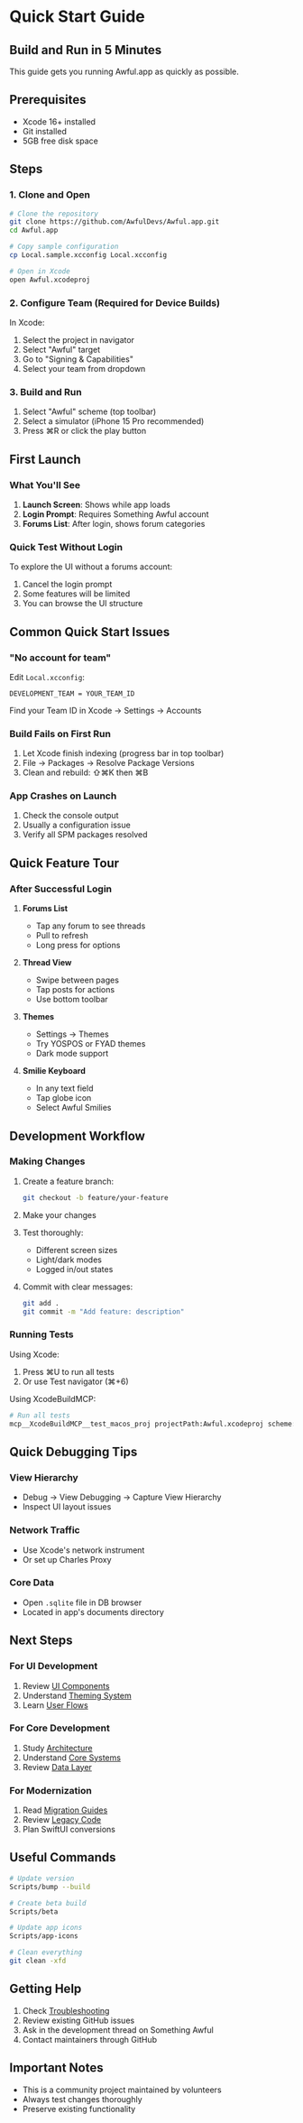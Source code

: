 # Quick Start Guide

## Build and Run in 5 Minutes

This guide gets you running Awful.app as quickly as possible.

## Prerequisites

- Xcode 16+ installed
- Git installed
- 5GB free disk space

## Steps

### 1. Clone and Open

```bash
# Clone the repository
git clone https://github.com/AwfulDevs/Awful.app.git
cd Awful.app

# Copy sample configuration
cp Local.sample.xcconfig Local.xcconfig

# Open in Xcode
open Awful.xcodeproj
```

### 2. Configure Team (Required for Device Builds)

In Xcode:
1. Select the project in navigator
2. Select "Awful" target
3. Go to "Signing & Capabilities"
4. Select your team from dropdown

### 3. Build and Run

1. Select "Awful" scheme (top toolbar)
2. Select a simulator (iPhone 15 Pro recommended)
3. Press ⌘R or click the play button

## First Launch

### What You'll See

1. **Launch Screen**: Shows while app loads
2. **Login Prompt**: Requires Something Awful account
3. **Forums List**: After login, shows forum categories

### Quick Test Without Login

To explore the UI without a forums account:

1. Cancel the login prompt
2. Some features will be limited
3. You can browse the UI structure

## Common Quick Start Issues

### "No account for team"

Edit `Local.xcconfig`:
```
DEVELOPMENT_TEAM = YOUR_TEAM_ID
```

Find your Team ID in Xcode → Settings → Accounts

### Build Fails on First Run

1. Let Xcode finish indexing (progress bar in top toolbar)
2. File → Packages → Resolve Package Versions
3. Clean and rebuild: ⇧⌘K then ⌘B

### App Crashes on Launch

1. Check the console output
2. Usually a configuration issue
3. Verify all SPM packages resolved

## Quick Feature Tour

### After Successful Login

1. **Forums List**
   - Tap any forum to see threads
   - Pull to refresh
   - Long press for options

2. **Thread View**
   - Swipe between pages
   - Tap posts for actions
   - Use bottom toolbar

3. **Themes**
   - Settings → Themes
   - Try YOSPOS or FYAD themes
   - Dark mode support

4. **Smilie Keyboard**
   - In any text field
   - Tap globe icon
   - Select Awful Smilies

## Development Workflow

### Making Changes

1. Create a feature branch:
   ```bash
   git checkout -b feature/your-feature
   ```

2. Make your changes

3. Test thoroughly:
   - Different screen sizes
   - Light/dark modes
   - Logged in/out states

4. Commit with clear messages:
   ```bash
   git add .
   git commit -m "Add feature: description"
   ```

### Running Tests

Using Xcode:
1. Press ⌘U to run all tests
2. Or use Test navigator (⌘+6)

Using XcodeBuildMCP:
```bash
# Run all tests
mcp__XcodeBuildMCP__test_macos_proj projectPath:Awful.xcodeproj scheme:Awful
```

## Quick Debugging Tips

### View Hierarchy
- Debug → View Debugging → Capture View Hierarchy
- Inspect UI layout issues

### Network Traffic
- Use Xcode's network instrument
- Or set up Charles Proxy

### Core Data
- Open `.sqlite` file in DB browser
- Located in app's documents directory

## Next Steps

### For UI Development
1. Review [UI Components](../05-ui-components/)
2. Understand [Theming System](../07-theming/)
3. Learn [User Flows](../04-user-flows/)

### For Core Development
1. Study [Architecture](../02-architecture/)
2. Understand [Core Systems](../03-core-systems/)
3. Review [Data Layer](../06-data-layer/)

### For Modernization
1. Read [Migration Guides](../09-migration-guides/)
2. Review [Legacy Code](../10-legacy-code/)
3. Plan SwiftUI conversions

## Useful Commands

```bash
# Update version
Scripts/bump --build

# Create beta build
Scripts/beta

# Update app icons
Scripts/app-icons

# Clean everything
git clean -xfd
```

## Getting Help

1. Check [Troubleshooting](../13-troubleshooting/)
2. Review existing GitHub issues
3. Ask in the development thread on Something Awful
4. Contact maintainers through GitHub

## Important Notes

- This is a community project maintained by volunteers
- Always test changes thoroughly
- Preserve existing functionality
